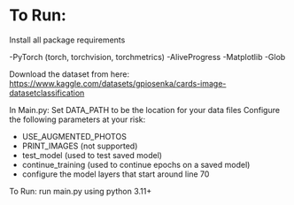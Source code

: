 # To Run:
Install all package requirements

-PyTorch (torch, torchvision, torchmetrics)
-AliveProgress
-Matplotlib
-Glob

Download the dataset from here: 
https://www.kaggle.com/datasets/gpiosenka/cards-image-datasetclassification

In Main.py:
Set DATA_PATH to be the location for your data files
Configure the following parameters at your risk:
- USE_AUGMENTED_PHOTOS
- PRINT_IMAGES (not supported)
- test_model (used to test saved model)
- continue_training (used to continue epochs on a saved model)
- configure the model layers that start around line 70

To Run:
run main.py using python 3.11+



